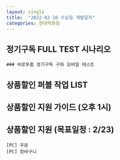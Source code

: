 ```yaml
---
layout: single
title:  "2022-02-16 수요일 개발일지"
categories: 현대백화점
---
```


## 정기구독 FULL TEST 시나리오

    ### 바로투홈 정기구독 구좌 모바일 테스트

## 상품할인 퍼블 작업 LIST

## 상품할인 지원 가이드 (오후 1시)

## 상품할인 지원 (목표일정 : 2/23)

    [PC] 주문
    [PC] 장바구니